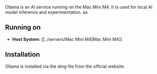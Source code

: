
Ollama is an AI service running on the Mac Mini M4. It is used for local AI model inference and experimentation.
as
## Running on
- **Host System**: [[../servers/Mac Mini M4|Mac Mini M4]]

## Installation
Ollama is installed via the dmg file from the official website.

